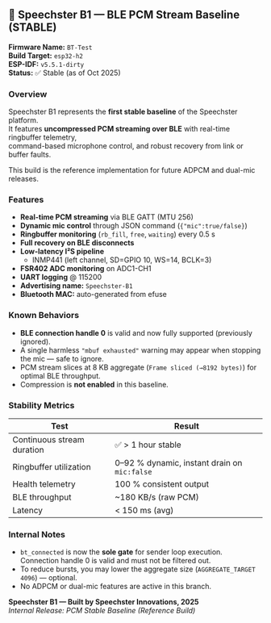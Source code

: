 ## 🧩 Speechster B1 — BLE PCM Stream Baseline (STABLE)

**Firmware Name:** `BT-Test`  
**Build Target:** `esp32-h2`  
**ESP-IDF:** `v5.5.1-dirty`  
**Status:** ✅ Stable (as of Oct 2025)

### Overview
Speechster B1 represents the **first stable baseline** of the Speechster platform.  
It features **uncompressed PCM streaming over BLE** with real-time ringbuffer telemetry,  
command-based microphone control, and robust recovery from link or buffer faults.

This build is the reference implementation for future ADPCM and dual-mic releases.

### Features
- **Real-time PCM streaming** via BLE GATT (MTU 256)
- **Dynamic mic control** through JSON command (`{"mic":true/false}`)
- **Ringbuffer monitoring** (`rb_fill`, `free`, `waiting`) every 0.5 s
- **Full recovery on BLE disconnects**
- **Low-latency I²S pipeline**
  - INMP441 (left channel, SD=GPIO 10, WS=14, BCLK=3)
- **FSR402 ADC monitoring** on ADC1-CH1
- **UART logging** @ 115200
- **Advertising name:** `Speechster-B1`
- **Bluetooth MAC:** auto-generated from efuse

### Known Behaviors
- **BLE connection handle 0** is valid and now fully supported (previously ignored).  
- A single harmless `"mbuf exhausted"` warning may appear when stopping the mic — safe to ignore.  
- PCM stream slices at 8 KB aggregate (`Frame sliced (→8192 bytes)`) for optimal BLE throughput.  
- Compression is **not enabled** in this baseline.

### Stability Metrics
| Test | Result |
|------|--------|
| Continuous stream duration | ✅ > 1 hour stable |
| Ringbuffer utilization | 0–92 % dynamic, instant drain on `mic:false` |
| Health telemetry | 100 % consistent output |
| BLE throughput | ~180 KB/s (raw PCM) |
| Latency | < 150 ms (avg) |

### Internal Notes
- `bt_connected` is now the **sole gate** for sender loop execution.  
  Connection handle 0 is valid and must not be filtered out.
- To reduce bursts, you may lower the aggregate size (`AGGREGATE_TARGET 4096`) — optional.
- No ADPCM or dual-mic features are active in this branch.

**Speechster B1 — Built by Speechster Innovations, 2025**  
_Internal Release: PCM Stable Baseline (Reference Build)_
